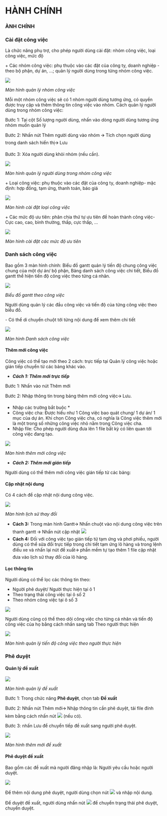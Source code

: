 # HÀNH CHÍNH

### **ÀNH CHÍNH** <a href="#_sqyw64" id="_sqyw64"></a>

### **Cài đặt công việc** <a href="#_3cqmetx" id="_3cqmetx"></a>

Là chức năng phụ trợ, cho phép người dùng cài đặt: nhóm công việc, loại công việc, mức độ

\+ Các nhóm công việc: phụ thuộc vào các đặt của công ty, doanh nghiệp - theo bộ phận, dự án, …; quản lý người dùng trong từng nhóm công việc.

![](<../.gitbook/assets/0 (5).png>)

_Màn hình quản lý nhóm công việc_

Mỗi một nhóm công việc sẽ có 1 nhóm người dùng tương ứng, có quyền được truy cập và thêm thông tin công việc vào nhóm. Cách quản lý người dùng trong nhóm công việc:

Bước 1: Tại cột Số lượng người dùng, nhấn vào dòng người dùng tương ứng nhóm muốn quản lý

Bước 2: Nhấn nút Thêm người dùng vào nhóm 🡪 Tích chọn người dùng trong danh sách hiển thị🡪 Lưu

Bước 3: Xóa người dùng khỏi nhóm (nếu cần).

![](<../.gitbook/assets/1 (5).png>)

_Màn hình quản lý người dùng trong nhóm công việc_

\+ Loại công việc: phụ thuộc vào các đặt của công ty, doanh nghiệp- mặc định: hợp đồng, tạm ứng, thanh toán, báo giá

![](<../.gitbook/assets/2 (6).png>)

_Màn hình cài đặt loại công việc_

\+ Các mức độ ưu tiên: phân chia thứ tự ưu tiên để hoàn thành công việc- Cực cao, cao, bình thường, thấp, cực thấp, …

![](<../.gitbook/assets/3 (9).png>)

_Màn hình cài đặt các mức độ ưu tiên_

### **Danh sách công việc** <a href="#_1rvwp1q" id="_1rvwp1q"></a>

Bao gồm 3 màn hình chính: Biểu đồ gantt quản lý tiến độ chung công việc chung của một dự án/ bộ phận, Bảng danh sách công việc chi tiết, Biểu đồ gantt thể hiện tiến độ công việc theo từng cá nhân.

![](<../.gitbook/assets/4 (6).png>)

_Biểu đồ gantt theo công việc_

Người dùng quản lý các đầu công việc và tiến độ của từng công việc theo biểu đồ.

\- Có thể di chuyển chuột tới từng nội dung để xem thêm chi tiết

![](<../.gitbook/assets/5 (3).png>)

_Màn hình Danh sách công việc_

#### **Thêm mới công việc** <a href="#_4bvk7pj" id="_4bvk7pj"></a>

Công việc có thể tạo mới theo 2 cách: trực tiếp tại Quản lý công việc hoặc gián tiếp chuyển từ các bảng khác vào.

* _**Cách 1: Thêm mới trực tiếp**_

Bước 1: Nhấn vào nút Thêm mới

Bước 2: Nhập thông tin trong bảng thêm mới công việc🡪 Lưu.

* Nhập các trường bắt buộc \*
* Công việc cha: Được hiểu như 1 Công việc bao quát chung/ 1 dự án/ 1 mục của dự án. Khi chọn Công việc cha, có nghĩa là Công việc thêm mới là một trong số những công việc nhỏ nằm trong Công việc cha.
* Nhập file: Cho phép người dùng đưa lên 1 file bất kỳ có liên quan tới công việc đang tạo.

![](<../.gitbook/assets/6 (4).png>)

_Màn hình thêm mới công việc_

* _**Cách 2: Thêm mới gián tiếp**_

Người dùng có thể thêm mới công việc gián tiếp từ các bảng:

#### **Cập nhật nội dung** <a href="#_2r0uhxc" id="_2r0uhxc"></a>

Có 4 cách để cập nhật nội dung công việc.

![](<../.gitbook/assets/12 (4).png>)

_Màn hình lịch sử thay đổi_

* **Cách 3:** Trong màn hình Gantt🡪 Nhấn chuột vào nội dung công việc trên thanh gantt 🡪 Nhấn nút cập nhật ![](<../.gitbook/assets/13 (1).png>)
* **Cách 4:** Đối với công việc tạo gián tiếp từ tạm ứng và phơi phiếu, người dùng có thể sửa đổi trực tiếp trong chi tiết tạm ứng lô hàng và trong lệnh điều xe và nhấn lại nút đề xuất🡪 phần mềm tự tạo thêm 1 file cập nhật đưa vào lịch sử thay đổi của lô hàng.

#### **Lọc thông tin** <a href="#_1664s55" id="_1664s55"></a>

Người dùng có thể lọc các thông tin theo:

* Người phê duyệt/ Người thực hiện tại ô 1
* Theo trạng thái công việc tại ô số 2
* Theo nhóm công việc tại ô số 3

![](<../.gitbook/assets/14 (6).png>)

Người dùng cũng có thể theo dõi công việc cho từng cá nhân và tiến độ công việc của họ bằng cách nhấn sang tab Theo người thực hiện

![](<../.gitbook/assets/15 (2).png>)

_Màn hình quản lý tiến độ công việc theo người thực hiện_

### **Phê duyệt** <a href="#_3q5sasy" id="_3q5sasy"></a>

#### **Quản lý đề xuất** <a href="#_25b2l0r" id="_25b2l0r"></a>

![](<../.gitbook/assets/16 (4).png>)

_Màn hình quản lý đề xuất_

Bước 1: Trong chức năng **Phê duyệt**, chọn tab **Đề xuất**

Bước 2: Nhấn nút Thêm mới🡪 Nhập thông tin cần phê duyệt, tải file đính kèm bằng cách nhấn nút ![](<../.gitbook/assets/17 (3).png>) (nếu có).

Bước 3: nhấn Lưu để chuyển tiếp đề xuất sang người phê duyệt.

![](<../.gitbook/assets/18 (2).png>)

_Màn hình thêm mới đề xuất_

#### **Phê duyệt đề xuất** <a href="#_kgcv8k" id="_kgcv8k"></a>

Bao gồm các đề xuất mà người đăng nhập là: Người yêu cầu hoặc người duyệt.

![](<../.gitbook/assets/19 (2).png>)

Để thêm nội dung phê duyệt, người dùng chọn nút ![](<../.gitbook/assets/20 (1).png>) và nhập nội dung.

Để duyệt đề xuất, người dùng nhấn nút ![](../.gitbook/assets/21.png) để chuyển trạng thái phê duyệt, chuyển duyệt.
